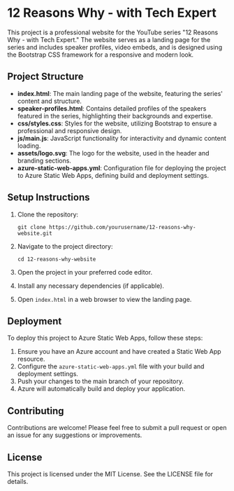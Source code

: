 # 12 Reasons Why - with Tech Expert

This project is a professional website for the YouTube series "12 Reasons Why - with Tech Expert." The website serves as a landing page for the series and includes speaker profiles, video embeds, and is designed using the Bootstrap CSS framework for a responsive and modern look.

## Project Structure

- **index.html**: The main landing page of the website, featuring the series' content and structure.
- **speaker-profiles.html**: Contains detailed profiles of the speakers featured in the series, highlighting their backgrounds and expertise.
- **css/styles.css**: Styles for the website, utilizing Bootstrap to ensure a professional and responsive design.
- **js/main.js**: JavaScript functionality for interactivity and dynamic content loading.
- **assets/logo.svg**: The logo for the website, used in the header and branding sections.
- **azure-static-web-apps.yml**: Configuration file for deploying the project to Azure Static Web Apps, defining build and deployment settings.

## Setup Instructions

1. Clone the repository:
   ```
   git clone https://github.com/yourusername/12-reasons-why-website.git
   ```

2. Navigate to the project directory:
   ```
   cd 12-reasons-why-website
   ```

3. Open the project in your preferred code editor.

4. Install any necessary dependencies (if applicable).

5. Open `index.html` in a web browser to view the landing page.

## Deployment

To deploy this project to Azure Static Web Apps, follow these steps:

1. Ensure you have an Azure account and have created a Static Web App resource.
2. Configure the `azure-static-web-apps.yml` file with your build and deployment settings.
3. Push your changes to the main branch of your repository.
4. Azure will automatically build and deploy your application.

## Contributing

Contributions are welcome! Please feel free to submit a pull request or open an issue for any suggestions or improvements.

## License

This project is licensed under the MIT License. See the LICENSE file for details.